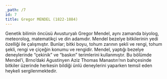 ```yaml
---
_path: /7
id: 7
title: Gregor MENDEL (1822-1884)
---
```


Genetik bilimin öncüsü Avusturyalı Gregor Mendel, aynı zamanda biyolog, meteorolog, matematikçi ve din adamıdır. Mendel bezelye bitkilerinin yedi özelliği ile çalışmıştır. Bunlar; bitki boyu, tohum zarının şekli ve rengi, tohum şekli, rengi ve çiçeğin konumu ve rengidir. Mendel, yaptığı bezelye deneylerinde “çekinik” ve “baskın” terimlerini kullanmıştır. Bu bölümde Mendel’i, Brno’daki Agustinyen Aziz Thomas Manastırı’nın bahçesinde bitkiler üzerinde herkesin bildiği ünlü deneylerini yaparken temsil eden heykeli sergilenmektedir.